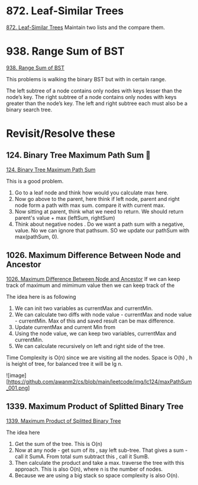 # 872. Leaf-Similar Trees
[872. Leaf-Similar Trees](https://leetcode.com/problems/leaf-similar-trees/)
Maintain two lists and the compare them.

# 938. Range Sum of BST
[938. Range Sum of BST](https://leetcode.com/problems/range-sum-of-bst/)

This problems is walking the binary BST but with in certain range. 


The left subtree of a node contains only nodes with keys lesser than the node’s key.
The right subtree of a node contains only nodes with keys greater than the node’s key.
The left and right subtree each must also be a binary search tree.

# Revisit/Resolve  these

## 124. Binary Tree Maximum Path Sum :steam_locomotive:

[124. Binary Tree Maximum Path Sum](https://leetcode.com/problems/binary-tree-maximum-path-sum/)

This is a good problem. 
1. Go to a leaf node and think how would you calculate max here. 
2. Now go above to the parent, here think if left node, parent and right node form a path with max sum. compare it with current max.
3. Now sitting at parent, think what we need to return. We should return parent's value + max (leftSum, rightSum)
4. Think about negative nodes . Do we want a path sum with a negative, value. No we can ignore that pathsum. SO we update our pathSum with max(pathSum, 0).

## 1026. Maximum Difference Between Node and Ancestor 

[1026. Maximum Difference Between Node and Ancestor](https://leetcode.com/problems/maximum-difference-between-node-and-ancestor/)
If we can keep track of maximum and mimimum value then we can keep track of the 

The idea here is as following
1. We can init two variables as currentMax and currentMin.
2. We can calculate two diffs with node value - currentMax and node value - currentMin. Max of this and saved result can be max difference.
3. Update currentMax and current Min from 
4. Using the node value, we can keep two variables, currentMax and currentMin.
5. We can calculate recursively on left and right side of the tree.

Time Complexity is O(n) since we are visiting all the nodes. Space is O(h) , h is height of tree, for balanced tree it will be lg n.

![image][https://github.com/awanm2/cs/blob/main/leetcode/img/lc124/maxPathSum_001.png]

## 1339. Maximum Product of Splitted Binary Tree
[1339. Maximum Product of Splitted Binary Tree](https://leetcode.com/problems/maximum-product-of-splitted-binary-tree/)

The idea here
1. Get the sum of the tree. This is O(n)
2. Now at any node - get sum of its , say left sub-tree. That gives a sum - call it SumA. From total sum subtract this , call it SumB.
3. Then calculate the product and take a max. traverse the tree with this approach. This is also O(n), where n is the number of nodes.
4. Because we are using a big stack so space complexity is also O(n).